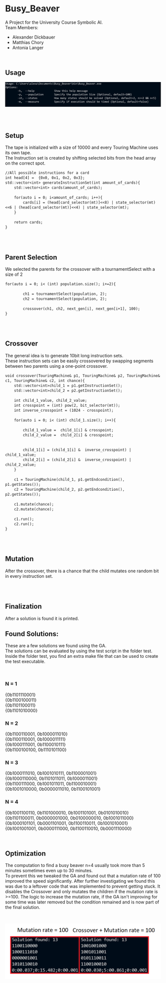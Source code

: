 # Busy_Beaver

A Project for the University Course Symbolic AI. <br>
Team Members:
* Alexander Dickbauer
* Matthias Chory
* Antonia Langer

<br>

## Usage
![Usage](Documentation/Usage.PNG)


<br>
<br>

## Setup
The tape is initialized with a size of 10000 and every Touring Machine uses its own tape. <br>
The Instruction set is created by shifting selected bits from the head array on the correct spot.
    
    //All possible instructions for a card
    int head[4] =  {0x0, 0x1, 0x2, 0x3};
    std::vector<int> generateInstructionSet(int amount_of_cards){
        std::vector<int> cards(amount_of_cards);

        for(auto i = 0; i<amount_of_cards; i++){
            cards[i] = (head[card_selector(mt)]<<8) | state_selector(mt)<<6 | (head[card_selector(mt)]<<4) | state_selector(mt);
        }

        return cards;
    }

<br>
<br>

## Parent Selection
We selected the parents for the crossover with a tournamentSelect with a size of 2

    for(auto i = 0; i< (int) population.size(); i+=2){

            ch1 = tournamentSelect(population, 2);
            ch2 = tournamentSelect(population, 2);

            crossover(ch1, ch2, next_gen[i], next_gen[i+1], 100);
    }

<br>
<br>

## Crossover
The general idea is to generate 10bit long instruction sets.<br>
These instruction sets can be easily crossovered by swapping segments between two parents using a one-point crossover. <br>

    void crossover(TouringMachine& p1, TouringMachine& p2, TouringMachine& c1, TouringMachine& c2, int chance){
        std::vector<int>child_1 = p1.getInstructionSet();
        std::vector<int>child_2 = p2.getInstructionSet();

        int child_1_value, child_2_value;
        int crosspoint = (int) pow(2, bit_selector(mt));
        int inverse_crosspoint = (1024 - crosspoint);

        for(auto i = 0; i< (int) child_1.size(); i++){
            
            child_1_value =  child_1[i] & crosspoint;
            child_2_value =  child_2[i] & crosspoint;
        

            child_1[i] = (child_1[i] &  inverse_crosspoint) | child_1_value;
            child_2[i] = (child_2[i] &  inverse_crosspoint) | child_2_value;
        }

        c1 = TouringMachine(child_1, p1.getEndcondition(), p1.getStates());
        c2 = TouringMachine(child_2, p2.getEndcondition(), p2.getStates());

        c1.mutate(chance); 
        c2.mutate(chance); 

        c1.run();
        c2.run();
    }   
<br>
<br>

## Mutation
After the crossover, there is a chance that the child mutates one random bit in every instruction set. 

<br>
<br>

## Finalization
After a solution is found it is printed.


## Found Solutions:
These are a few solutions we found using the GA. <br>
The solutions can be evaluated by using the test script in the folder test.<br>
Inside the folder test, you find an extra make file that can be used to create the test executable.

<br>

### N = 1
{0b1101110001} <br>
{0b1100100011} <br>
{0b1101100011} <br>
{0b1101010000} <br>

### N = 2
{0b1100110001, 0b1000011010} <br>
{0b1100110001, 0b1000011111} <br>
{0b1000111001, 0b1100010111} <br>
{0b1100100100, 0b1110101100} <br>

### N = 3
{0b1000111010, 0b1001010111, 0b1100001001} <br>
{0b1000110000, 0b1101011011, 0b1000011001} <br>
{0b1100111000, 0b1001011011, 0b1100010001} <br>
{0b1001010000, 0b0000011010, 0b1100101001} <br>

### N = 4
{0b1001100110, 0b1101000010, 0b1001101001, 0b0101010010} <br>
{0b1101100011, 0b0000001000, 0b0100000010, 0b1001011000} <br>
{0b1000101101, 0b0001101001, 0b1100110011, 0b1001010001} <br>
{0b1001001001, 0b0000111000, 0b1100110010, 0b0001110000} <br>

<br>

## Optimization
The computation to find a busy beaver n=4 usually took more than 5 minutes sometimes even up to 30 minutes.<br>
To prevent this we tweaked the GA and found out that a mutation rate of 100 improved the speed significantly. After further investigating we found this was due to a leftover code that was implemented to prevent getting stuck. It disables the Crossover and only mutates the children if the mutation rate is >=100. The logic to increase the mutation rate, if the GA isn't improving for some time was later removed but the condition remained and is now part of the final solution.

<br>


![Timing](Documentation/Timing.PNG)